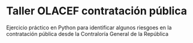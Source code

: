 # Taller OLACEF contratación pública
Ejercicio práctico en Python para identificar algunos riesgoes en la contratación pública desde la Contraloría General de la República
